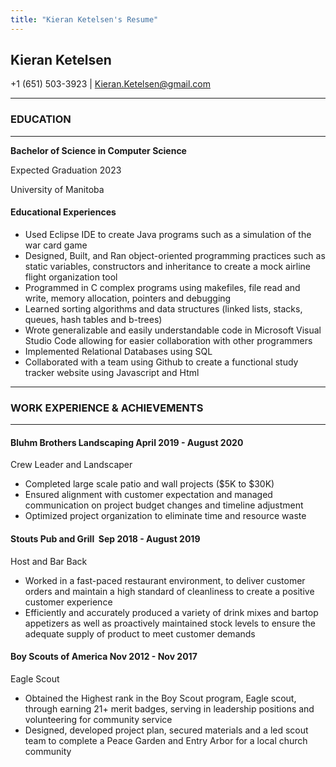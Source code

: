 ```yaml
---
title: "Kieran Ketelsen's Resume"
---
```

## **Kieran Ketelsen**
+1 (651) 503-3923 | Kieran.Ketelsen@gmail.com 


***
### **EDUCATION** 
***
**Bachelor of Science in Computer Science**  

Expected Graduation 2023

University of Manitoba


#### **Educational Experiences**
* Used Eclipse IDE to create Java programs such as a simulation of the war card game
* Designed, Built, and Ran object-oriented programming practices such as static variables, constructors and  inheritance to create a mock airline flight organization tool
* Programmed in C complex programs using makefiles, file read and write, memory allocation,  pointers and debugging
* Learned sorting algorithms and data structures (linked lists, stacks, queues, hash tables and b-trees)
* Wrote generalizable and easily understandable code in Microsoft Visual Studio Code allowing for easier collaboration with other programmers
* Implemented Relational Databases using SQL
* Collaborated with a team using Github to create a functional study tracker website using Javascript and Html  

***
### **WORK EXPERIENCE & ACHIEVEMENTS**
***
#### **Bluhm Brothers Landscaping**                                                             April  2019 - August 2020 

Crew Leader and Landscaper
* Completed large scale patio and wall projects ($5K to $30K)
* Ensured alignment with customer expectation and managed communication on project budget changes and timeline adjustment
* Optimized project organization to eliminate time and resource waste 

#### **Stouts Pub and Grill**​                                                   ​​​                           Sep 2018 - August 2019

Host and Bar Back
* Worked in a fast-paced restaurant environment, to deliver customer orders and maintain a high standard of cleanliness to create a positive customer experience
* Efficiently and accurately produced a variety of drink mixes and bartop appetizers as well as proactively maintained stock levels to ensure the adequate supply of product to meet customer demands

#### **Boy Scouts of America** 						            Nov 2012 -  Nov 2017

Eagle Scout
* Obtained the Highest rank in the Boy Scout program, Eagle scout, through earning 21+ merit badges, serving in leadership positions and volunteering for community service 
* Designed, developed project plan, secured materials and a led scout team to complete a Peace Garden and Entry Arbor for a local church community
